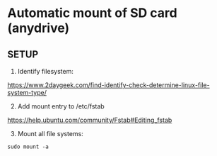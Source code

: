 # Automatic mount of SD card (anydrive)

## SETUP

1. Identify filesystem: 

https://www.2daygeek.com/find-identify-check-determine-linux-file-system-type/

2. Add mount entry to /etc/fstab

https://help.ubuntu.com/community/Fstab#Editing_fstab

3. Mount all file systems:

`sudo mount -a`
